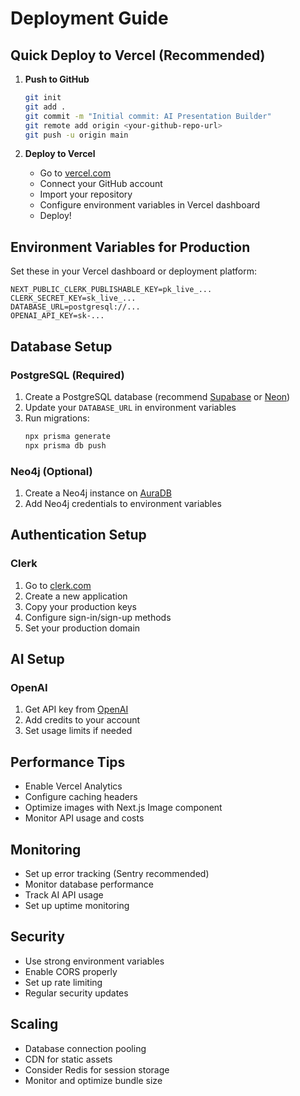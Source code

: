 # Deployment Guide

## Quick Deploy to Vercel (Recommended)

1. **Push to GitHub**
   ```bash
   git init
   git add .
   git commit -m "Initial commit: AI Presentation Builder"
   git remote add origin <your-github-repo-url>
   git push -u origin main
   ```

2. **Deploy to Vercel**
   - Go to [vercel.com](https://vercel.com)
   - Connect your GitHub account
   - Import your repository
   - Configure environment variables in Vercel dashboard
   - Deploy!

## Environment Variables for Production

Set these in your Vercel dashboard or deployment platform:

```env
NEXT_PUBLIC_CLERK_PUBLISHABLE_KEY=pk_live_...
CLERK_SECRET_KEY=sk_live_...
DATABASE_URL=postgresql://...
OPENAI_API_KEY=sk-...
```

## Database Setup

### PostgreSQL (Required)
1. Create a PostgreSQL database (recommend [Supabase](https://supabase.com) or [Neon](https://neon.tech))
2. Update your `DATABASE_URL` in environment variables
3. Run migrations:
   ```bash
   npx prisma generate
   npx prisma db push
   ```

### Neo4j (Optional)
1. Create a Neo4j instance on [AuraDB](https://neo4j.com/cloud/aura/)
2. Add Neo4j credentials to environment variables

## Authentication Setup

### Clerk
1. Go to [clerk.com](https://clerk.com)
2. Create a new application
3. Copy your production keys
4. Configure sign-in/sign-up methods
5. Set your production domain

## AI Setup

### OpenAI
1. Get API key from [OpenAI](https://platform.openai.com)
2. Add credits to your account
3. Set usage limits if needed

## Performance Tips

- Enable Vercel Analytics
- Configure caching headers
- Optimize images with Next.js Image component
- Monitor API usage and costs

## Monitoring

- Set up error tracking (Sentry recommended)
- Monitor database performance
- Track AI API usage
- Set up uptime monitoring

## Security

- Use strong environment variables
- Enable CORS properly
- Set up rate limiting
- Regular security updates

## Scaling

- Database connection pooling
- CDN for static assets
- Consider Redis for session storage
- Monitor and optimize bundle size

